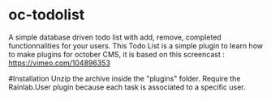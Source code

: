 # oc-todolist
A simple database driven todo list with add, remove, completed functionnalities for your users. 
This Todo List is a simple plugin to learn how to make plugins for october CMS, 
it is based on this screencast : https://vimeo.com/104896353

#Installation
Unzip the archive inside the "plugins" folder.
Require the Rainlab.User plugin because each task is associated to a specific user.
